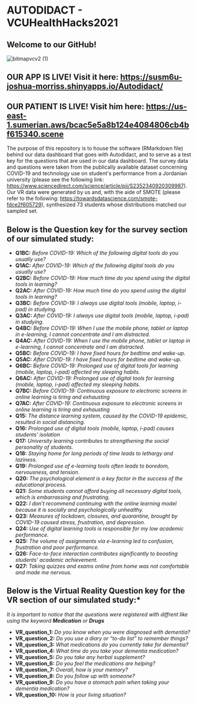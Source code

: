 # AUTODIDACT - VCUHealthHacks2021
## Welcome to our GitHub!

<p align="center">
  
![bitmapvcv2 (1)](https://user-images.githubusercontent.com/58709202/140638167-01405733-6837-4ec0-945b-9e47f0ffc0db.png)
  
</p>

## OUR APP IS LIVE! Visit it here: **https://susm6u-joshua-morriss.shinyapps.io/Autodidact/**

## OUR PATIENT IS LIVE! Visit him here: **https://us-east-1.sumerian.aws/bcac5e5a8b124e4084806cb4bf615340.scene**

The purpose of this repository is to house the software (RMarkdown file) behind our data dashboard that goes with Autodidact, and to serve as a test key for the questions that are used in our data dashboard.
The survey data and questions were taken from the publically available dataset concerning COVID-19 and technology use on student's performance from a Jordanian university (please see the following link: https://www.sciencedirect.com/science/article/pii/S2352340920309987). Our VR data were generated by us and, with the aide of SMOTE (please refer to the following: https://towardsdatascience.com/smote-fdce2f605729), synthesized 73 students whose distributions matched our sampled set.

## **Below is the Question key for the survey section of our simulated study:**
- **Q1BC:** *Before COVID-19: Which of the following digital tools do you usually use?*	
- **Q1AC:** *After COVID-19: Which of the following digital tools do you usually use?*
- **Q2BC:** *Before COVID-19: How much time do you spend using the digital tools in learning?*	
- **Q2AC:** *After COVID-19: How much time do you spend using the digital tools in learning?*	
- **Q3BC:** *Before COVID-19: I always use digital tools (mobile, laptop, i-pad) in studying.*	
- **Q3AC:** *After COVID-19: I always use digital tools (mobile, laptop, i-pad) in studying.*	
- **Q4BC:** *Before COVID-19: When I use the mobile phone, tablet or laptop in e-learning, I cannot concentrate and I am distracted.*	
- **Q4AC:** *After COVID-19: When I use the mobile phone, tablet or laptop in e-learning, I cannot concentrate and I am distracted.*
- **Q5BC:** *Before COVID-19: I have fixed hours for bedtime and wake-up.*	
- **Q5AC:** *After COVID-19: I have fixed hours for bedtime and wake-up.*	
- **Q6BC:** *Before COVID-19: Prolonged use of digital tools for learning (mobile, laptop, i-pad) affected my sleeping habits.*	
- **Q6AC:** *After COVID-19: Prolonged use of digital tools for learning (mobile, laptop, i-pad) affected my sleeping habits.*	
- **Q7BC:** *Before COVID-19: Continuous exposure to electronic screens in online learning is tiring and exhausting*	
- **Q7AC:** *After COVID-19: Continuous exposure to electronic screens in online learning is tiring and exhausting*	
- **Q15:** *The distance learning system, caused by the COVID-19 epidemic, resulted in social distancing.*	
- **Q16:** *Prolonged use of digital tools (mobile, laptop, i-pad) causes students’ isolation*	
- **Q17:** *University learning contributes to strengthening the social personality of students.*	
- **Q18:** *Staying home for long periods of time leads to lethargy and laziness.*	
- **Q19:** *Prolonged use of e-learning tools often leads to boredom, nervousness, and tension.*	
- **Q20:** *The psychological element is a key factor in the success of the educational process.*	
- **Q21:** *Some students cannot afford buying all necessary digital tools, which is embarrassing and frustrating.*	
- **Q22:** *I don’t recommend continuing with the online learning model because it is socially and psychologically unhealthy.*	
- **Q23:** *Measures of lockdown, closures, and quarantine, brought by COVID-19 caused stress, frustration, and depression.*
- **Q24:** *Use of digital learning tools is responsible for my low academic performance.*	
- **Q25:** *The volume of assignments via e-learning led to confusion, frustration and poor performance.*	
- **Q26:** *Face-to-face interaction contributes significantly to boosting students’ academic achievement.*	
- **Q27:** *Taking quizzes and exams online from home was not comfortable and made me nervous.*

## **Below is the Virtual Reality Question key for the VR section of our simulated study:***
*It is important to notice that the questions were registered with diffrent like using the keyword* **_Medication_** *or* **_Drugs_** 
- **VR_question_1:** *Do you know when you were diagnosed with dementia?*	
- **VR_question_2:** *Do you use a diary or “to-do list” to remember things?*	
- **VR_question_3:** *What medications do you currently take for dementia?*	
- **VR_question_4:** *What time do you take your dementia medication?*	
- **VR_question_5:** *Do you take any herbal supplement?*	
- **VR_question_6:** *Do you feel the medications are helping?*	
- **VR_question_7:** *Overall, how is your memory?*	
- **VR_question_8:** *Do you follow up with someone?*	
- **VR_question_9:** *Do you have a stomach pain when taking your dementia medication?*	
- **VR_question_10:** *How is your living situation?*	
